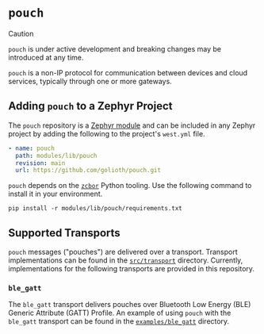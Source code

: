 # `pouch`

> [!CAUTION]
> `pouch` is under active development and breaking changes may be introduced at
> any time.

`pouch` is a non-IP protocol for communication between devices and cloud
services, typically through one or more gateways.

## Adding `pouch` to a Zephyr Project

The `pouch` repository is a [Zephyr
module](https://docs.zephyrproject.org/latest/develop/modules.html) and can be
included in any Zephyr project by adding the following to the project's
`west.yml` file.

```yaml
- name: pouch
  path: modules/lib/pouch
  revision: main
  url: https://github.com/golioth/pouch.git
```

`pouch` depends on the [`zcbor`](https://github.com/NordicSemiconductor/zcbor)
Python tooling. Use the following command to install it in your environment.

```
pip install -r modules/lib/pouch/requirements.txt
```

## Supported Transports

`pouch` messages ("pouches") are delivered over a transport. Transport
implementations can be found in the [`src/transport`](./src/transport)
directory. Currently, implementations for the following transports are provided
in this repository.

### `ble_gatt`

The `ble_gatt` transport delivers pouches over Bluetooth Low Energy (BLE)
Generic Attribute (GATT) Profile. An example of using `pouch` with the
`ble_gatt` transport can be found in the
[`examples/ble_gatt`](./examples/ble_gatt) directory.
